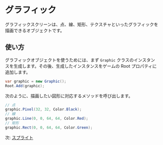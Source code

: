 # グラフィック

グラフィックスクリーンは、点、線、矩形、テクスチャといったグラフィックを描画できるオブジェクトです。

## 使い方


グラフィックオブジェクトを使うためには、まず `Graphic` クラスのインスタンスを生成します。その後、生成したインスタンスをゲームの Root プロパティに追加します。

```cs
var graphic = new Graphic();
Root.Add(graphic);
```

次のように、描画したい図形に対応するメソッドを呼び出します。

```cs
// 点
graphic.Pixel(32, 32, Color.Black);
// 線
graphic.Line(0, 0, 64, 64, Color.Red);
// 矩形
graphic.Rect(0, 0, 64, 64, Color.Green);
```

次: [スプライト](sprite.md)

